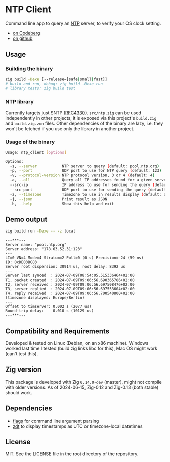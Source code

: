 <!-- -*- coding: utf-8 -*- -->

# NTP Client

Command line app to query an [NTP](https://datatracker.ietf.org/doc/html/rfc5905) server, to verify your OS clock setting.

- [on Codeberg](https://codeberg.org/FObersteiner/ntp_client)
- [on github](https://github.com/FObersteiner/ntp-client)

## Usage

### Building the binary

```sh
zig build -Dexe [--release=[safe|small|fast]]
# build and run, debug: zig build -Dexe run
# library tests: zig build test
```

### NTP library

Currently targets just SNTP ([RFC4330](https://datatracker.ietf.org/doc/html/rfc4330)). `src/ntp.zig` can be used independently in other projects; it is exposed via this project's `build.zig` and `build.zig.zon` files. Other dependencies of the binary are lazy, i.e. they won't be fetched if you use only the library in another project.

### Usage of the binary

```sh
Usage: ntp_client [options]

Options:
  -s, --server           NTP server to query (default: pool.ntp.org)
  -p, --port             UDP port to use for NTP query (default: 123)
  -v, --protocol-version NTP protocol version, 3 or 4 (default: 4)
  -a, --all              Query all IP addresses found for a given server URL (default: false / stop after first)
  --src-ip               IP address to use for sending the query (default: 0.0.0.0 / auto-select)
  --src-port             UDP port to use for sending the query (default: 0 / any port)
  -z, --timezone         Timezone to use in results display (default: UTC)
  -j, --json             Print result as JSON
  -h, --help             Show this help and exit
```

## Demo output

```sh
zig build run -Dexe -- -z local
```

```text
---***---
Server name: "pool.ntp.org"
Server address: "178.63.52.31:123"
---
LI=0 VN=4 Mode=4 Stratum=2 Poll=0 (0 s) Precision=-24 (59 ns)
ID: 0xDE03BC83
Server root dispersion: 30914 us, root delay: 8392 us
---
Server last synced  : 2024-07-09T08:54:05.515336464+02:00
T1, packet created  : 2024-07-09T09:06:56.690365786+02:00
T2, server received : 2024-07-09T09:06:56.697508476+02:00
T3, server replied  : 2024-07-09T09:06:56.697553604+02:00
T4, reply received  : 2024-07-09T09:06:56.700540800+02:00
(timezone displayed: Europe/Berlin)
---
Offset to timserver: 0.002 s (2077 us)
Round-trip delay:    0.010 s (10129 us)
---***---
```

## Compatibility and Requirements

Developed & tested on Linux (Debian, on an x86 machine). Windows worked last time I tested (build.zig links libc for this), Mac OS might work (can't test this).

## Zig version

This package is developed with Zig `0.14.0-dev` (master), might not compile with older versions. As of 2024-06-15, Zig-0.12 and Zig-0.13 (both stable) should work.

## Dependencies

- [flags](https://github.com/n0s4/flags) for command line argument parsing
- [zdt](https://codeberg.org/FObersteiner/zdt) to display timestamps as UTC or timezone-local datetimes

## License

MIT. See the LICENSE file in the root directory of the repository.
